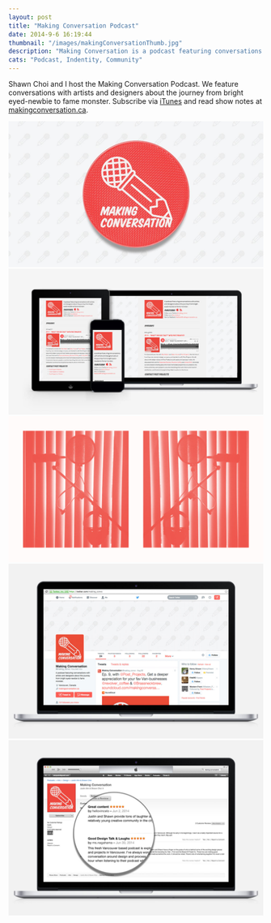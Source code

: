 ```yaml
---
layout: post
title: "Making Conversation Podcast"
date: 2014-9-6 16:19:44
thumbnail: "/images/makingConversationThumb.jpg"
description: "Making Conversation is a podcast featuring conversations with artists and designers about the journey from bright eyed-newbie to fame monster."
cats: "Podcast, Indentity, Community"
---
```


<p class="work-content">Shawn Choi and I host the Making Conversation Podcast. We feature conversations with artists and designers about the journey from bright eyed-newbie to fame monster. Subscribe via <a class="icon" href="https://itunes.apple.com/ca/podcast/making-conversation/id866475083?mt=2" title="Making Conversation Podcast on iTunes">iTunes</a> and read show notes at <a href="http://makingconversation.ca/">makingconversation.ca</a>.</p>

<img src="/images/makingConversationLogo.jpg" alt="Making Conversatino Logo" />
<img src="/images/makingConversationResponsiveShowcase.jpg" alt="Steamclock Software Portfolio" />
<img src="/images/makingConversationProcess.jpg" alt="Steamclock Software iPhone" />
<img src="/images/makingConversationTwitter.jpg" alt="Steamclock Software Prism" />
<img src="/images/makingConversationiTunes.jpg" alt="Steamclock Software iPad" />